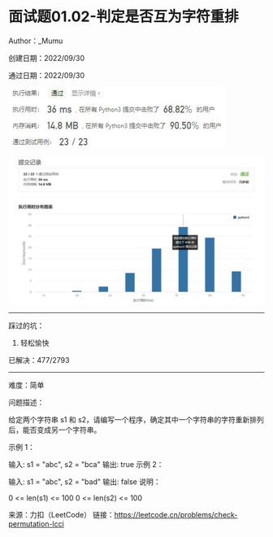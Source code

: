 # 面试题01.02-判定是否互为字符重排

Author：_Mumu

创建日期：2022/09/30

通过日期：2022/09/30

![](./通过截图2.jpg)

![](./通过截图1.jpg)

*****

踩过的坑：

1. 轻松愉快

已解决：477/2793

*****

难度：简单

问题描述：

给定两个字符串 s1 和 s2，请编写一个程序，确定其中一个字符串的字符重新排列后，能否变成另一个字符串。

示例 1：

输入: s1 = "abc", s2 = "bca"
输出: true 
示例 2：

输入: s1 = "abc", s2 = "bad"
输出: false
说明：

0 <= len(s1) <= 100
0 <= len(s2) <= 100

来源：力扣（LeetCode）
链接：https://leetcode.cn/problems/check-permutation-lcci